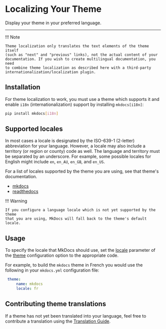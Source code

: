 # Localizing Your Theme

Display your theme in your preferred language.

---

!!! Note

    Theme localization only translates the text elements of the theme itself
    (such as "next" and "previous" links), not the actual content of your
    documentation. If you wish to create multilingual documentation, you need
    to combine theme localization as described here with a third-party
    internationalization/localization plugin.

## Installation

For theme localization to work, you must use a theme which supports it and
enable `i18n` (internationalization) support by installing `mkdocs[i18n]`:

```bash
pip install mkdocs[i18n]
```

## Supported locales

In most cases a locale is designated by the ISO-639-1 (2-letter) abbreviation
for your language. However, a locale may also include a territory (or region or county) code as well. The language and territory must be separated by an
underscore. For example, some possible locales for English might include `en`,
`en_AU`, `en_GB`, and `en_US`.

For a list of locales supported by the theme you are using, see that theme's documentation.

- [mkdocs]
- [readthedocs]

!!! Warning

    If you configure a language locale which is not yet supported by the theme
    that you are using, MkDocs will fall back to the theme's default locale.

## Usage

To specify the locale that MkDocs should use, set the [locale]
parameter of the [theme] configuration option to the appropriate code.

For example, to build the `mkdocs` theme in French you would use the following
in your `mkdocs.yml` configuration file:

```yaml
 theme:
     name: mkdocs
     locale: fr
```

## Contributing theme translations

If a theme has not yet been translated into your language, feel free to
contribute a translation using the [Translation Guide].

[Translation Guide]: ../dev-guide/translations.md
[mkdocs]: choosing-your-theme.md#mkdocs-locale
[readthedocs]: choosing-your-theme.md#readthedocs-locale
[locale]: configuration.md#locale
[theme]: configuration.md#theme
